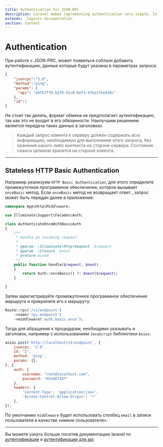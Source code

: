 ```yaml
---
title: Authentication for JSON-RPC
description: Laravel makes implementing authentication very simple. In fact, almost everything is configured for you out of the box.
extends: _layouts.documentation
section: content
---
```


# Authentication
 
При работе с JSON-PRC, может появиться соблазн добавить аутентификацию,
данные которые будут указаны в параметрах запроса:
 
```json
{
    "jsonrpc":"2.0",
    "method":"ping",
    "params": {
      "api": "ebfb7ff0-b2f6-41c8-bef3-4fba17be410c"
    },
    "id":1
}
```

Не стоит так делать, формат обмена не предполагает аутентификацию, так как это не входит в его обязанности. Наилучшим решением является передача таких данных в заголовках.
 
 
 > Каждый запрос клиента к серверу должен содержать всю информацию, необходимую для выполнения этого запроса, без хранения какого-либо контекста на стороне сервера. Состояние сеанса целиком хранится на стороне клиента.
 
 ----
 
## Stateless HTTP Basic Authentication 

Например реализуем `HTTP Basic Authentication`, для этого определите промежуточное программное обеспечение, которое вызывает `onceBasic` метод. Если `onceBasic` метод не возвращает ответ , запрос может быть передан далее в приложение:

```php
namespace App\Http\Middleware;

use Illuminate\Support\Facades\Auth;

class AuthenticateOnceWithBasicAuth
{
    /**
     * Handle an incoming request.
     *
     * @param  \Illuminate\Http\Request  $request
     * @param  \Closure  $next
     * @return mixed
     */
    public function handle($request, $next)
    {
        return Auth::onceBasic() ?: $next($request);
    }

}
```

Затем зарегистрируйте промежуточное программное обеспечение маршрута и прикрепите его к маршруту:

```php
Route::rpc('/v1/endpoint')
    ->name('rpc.endpoint')
    ->middleware('auth.basic.once');
```

Тогда для обращения к процедурам, необходимо указывать и заголовок, например c использованием `JavaScript` библиотеки `Axios`:

```javascript
axios.post('http://localhost/v1/endpoint', {
    jsonrpc: "2.0",
    id: "1",
    method: 'ping',
    params: {},
}, {
    auth: {
        username: "root@localhost.com",
        password: "H3xU67Z8T"
    },
    headers: {
        'Content-Type': 'application/json',
        'Access-Control-Allow-Origin': '*'
    },
});
```

По умолчанию `middleware` будет использовать столбец `email` в записи пользователя в качестве «имени пользователя».

----

Вы можете узнать больше посетив документацию laravel по [аутентификации](https://laravel.com/docs/authentication) и [аутентификации для api](https://laravel.com/docs/api-authentication).
